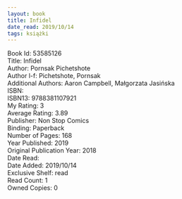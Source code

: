 ```yaml
---
layout: book
title: Infidel
date_read: 2019/10/14
tags: książki
---
```


Book Id: 53585126<br />
Title: Infidel<br />
Author: Pornsak Pichetshote<br />
Author l-f: Pichetshote, Pornsak<br />
Additional Authors: Aaron Campbell, Małgorzata Jasińska<br />
ISBN: <br />
ISBN13: 9788381107921<br />
My Rating: 3<br />
Average Rating: 3.89<br />
Publisher: Non Stop Comics<br />
Binding: Paperback<br />
Number of Pages: 168<br />
Year Published: 2019<br />
Original Publication Year: 2018<br />
Date Read: <br />
Date Added: 2019/10/14<br />
Exclusive Shelf: read<br />
Read Count: 1<br />
Owned Copies: 0<br />


